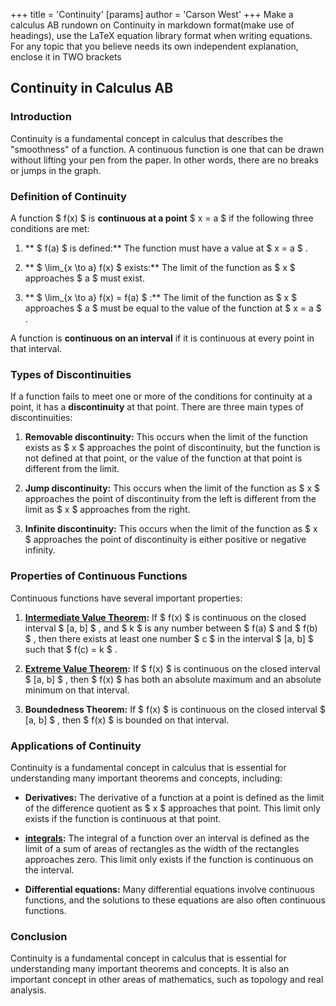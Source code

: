 +++
 title = 'Continuity'
[params]
	author = 'Carson West'
+++
Make a calculus AB rundown on Continuity in markdown format(make use of headings), use the LaTeX equation library format when writing equations. For any topic that you believe needs its own independent explanation, enclose it in TWO brackets

## Continuity in Calculus AB

### Introduction

Continuity is a fundamental concept in calculus that describes the "smoothness" of a function.  A continuous function is one that can be drawn without lifting your pen from the paper. In other words, there are no breaks or jumps in the graph.

### Definition of Continuity

A function  $ f(x) $  is **continuous at a point**  $ x = a $  if the following three conditions are met:

1. ** $ f(a) $  is defined:** The function must have a value at  $ x = a $ .

2. ** $ \lim_{x \to a} f(x) $  exists:** The limit of the function as  $ x $  approaches  $ a $  must exist.

3. ** $ \lim_{x \to a} f(x) = f(a) $ :** The limit of the function as  $ x $  approaches  $ a $  must be equal to the value of the function at  $ x = a $ .

A function is **continuous on an interval** if it is continuous at every point in that interval.

### Types of Discontinuities

If a function fails to meet one or more of the conditions for continuity at a point, it has a **discontinuity** at that point. There are three main types of discontinuities:

1. **Removable discontinuity:** This occurs when the limit of the function exists as  $ x $  approaches the point of discontinuity, but the function is not defined at that point, or the value of the function at that point is different from the limit.

2. **Jump discontinuity:** This occurs when the limit of the function as  $ x $  approaches the point of discontinuity from the left is different from the limit as  $ x $  approaches from the right.

3. **Infinite discontinuity:** This occurs when the limit of the function as  $ x $  approaches the point of discontinuity is either positive or negative infinity.
### Properties of Continuous Functions

Continuous functions have several important properties:

1. **[Intermediate Value Theorem](./../intermediate-value-theorem/):** If  $ f(x) $  is continuous on the closed interval  $ [a, b] $ , and  $ k $  is any number between  $ f(a) $  and  $ f(b) $ , then there exists at least one number  $ c $  in the interval  $ [a, b] $  such that  $ f(c) = k $ .

2. **[Extreme Value Theorem](./../extreme-value-theorem/):** If  $ f(x) $  is continuous on the closed interval  $ [a, b] $ , then  $ f(x) $  has both an absolute maximum and an absolute minimum on that interval.

3. **Boundedness Theorem:** If  $ f(x) $  is continuous on the closed interval  $ [a, b] $ , then  $ f(x) $  is bounded on that interval.

### Applications of Continuity

Continuity is a fundamental concept in calculus that is essential for understanding many important theorems and concepts, including:

* **Derivatives:** The derivative of a function at a point is defined as the limit of the difference quotient as  $ x $  approaches that point. This limit only exists if the function is continuous at that point.

* **[integrals](./../integrals/):** The integral of a function over an interval is defined as the limit of a sum of areas of rectangles as the width of the rectangles approaches zero. This limit only exists if the function is continuous on the interval.

* **Differential equations:** Many differential equations involve continuous functions, and the solutions to these equations are also often continuous functions.

### Conclusion

Continuity is a fundamental concept in calculus that is essential for understanding many important theorems and concepts. It is also an important concept in other areas of mathematics, such as topology and real analysis.
